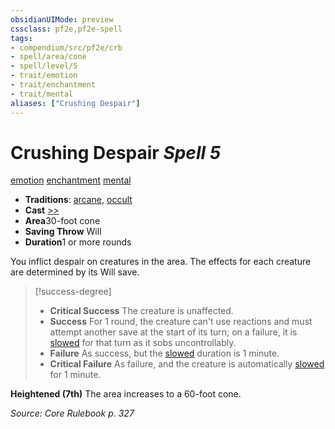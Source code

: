 ```yaml
---
obsidianUIMode: preview
cssclass: pf2e,pf2e-spell
tags:
- compendium/src/pf2e/crb
- spell/area/cone
- spell/level/5
- trait/emotion
- trait/enchantment
- trait/mental
aliases: ["Crushing Despair"]
---
```

# Crushing Despair *Spell 5*   
[emotion](../../Rules/traits/emotion.md)  [enchantment](../../Rules/traits/enchantment.md)  [mental](../../Rules/traits/mental.md)  

- **Traditions**: [arcane](../../Rules/traits/arcane.md), [occult](../../Rules/traits/occult.md)
- **Cast** [>>](../../Rules/core-rulebook/chapter-9-playing-the-game.md#Actions "Two-Action") 
- **Area**30-foot cone
- **Saving Throw** Will
- **Duration**1 or more rounds

You inflict despair on creatures in the area. The effects for each creature are determined by its Will save.

> [!success-degree] 
> - **Critical Success** The creature is unaffected.
> - **Success** For 1 round, the creature can't use reactions and must attempt another save at the start of its turn; on a failure, it is [slowed](../../Rules/conditions.md#Slowed) for that turn as it sobs uncontrollably.
> - **Failure** As success, but the [slowed](../../Rules/conditions.md#Slowed) duration is 1 minute.
> - **Critical Failure** As failure, and the creature is automatically [slowed](../../Rules/conditions.md#Slowed) for 1 minute.

**Heightened (7th)** The area increases to a 60-foot cone.

*Source: Core Rulebook p. 327*